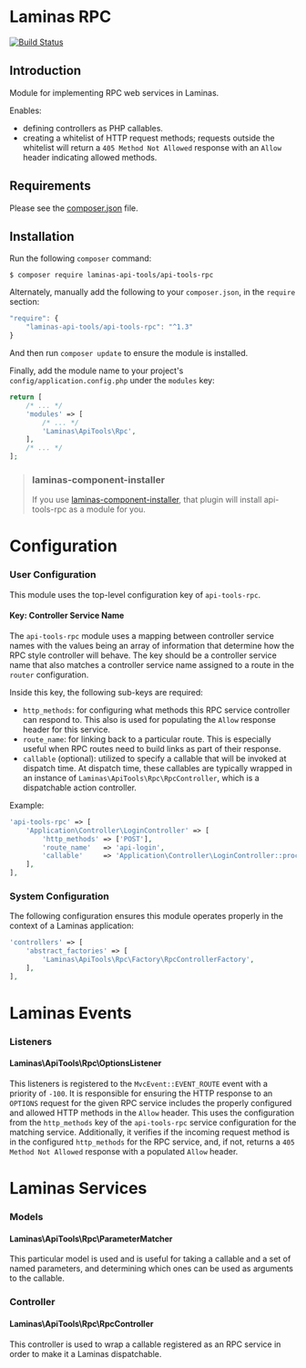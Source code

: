 Laminas RPC
======

[![Build Status](https://github.com/laminas-api-tools/api-tools-rpc/actions/workflows/continuous-integration.yml/badge.svg)](https://github.com/laminas-api-tools/api-tools-rpc/actions/workflows/continuous-integration.yml)

Introduction
------------

Module for implementing RPC web services in Laminas.

Enables:

- defining controllers as PHP callables.
- creating a whitelist of HTTP request methods; requests outside the whitelist will return a `405
  Method Not Allowed` response with an `Allow` header indicating allowed methods.

Requirements
------------
  
Please see the [composer.json](composer.json) file.

Installation
------------

Run the following `composer` command:

```console
$ composer require laminas-api-tools/api-tools-rpc
```

Alternately, manually add the following to your `composer.json`, in the `require` section:

```javascript
"require": {
    "laminas-api-tools/api-tools-rpc": "^1.3"
}
```

And then run `composer update` to ensure the module is installed.

Finally, add the module name to your project's `config/application.config.php` under the `modules`
key:

```php
return [
    /* ... */
    'modules' => [
        /* ... */
        'Laminas\ApiTools\Rpc',
    ],
    /* ... */
];
```

> ### laminas-component-installer
>
> If you use [laminas-component-installer](https://github.com/laminas/laminas-component-installer),
> that plugin will install api-tools-rpc as a module for you.

Configuration
=============

### User Configuration

This module uses the top-level configuration key of `api-tools-rpc`.

#### Key: Controller Service Name

The `api-tools-rpc` module uses a mapping between controller service names with the values being an array
of information that determine how the RPC style controller will behave.  The key should be a
controller service name that also matches a controller service name assigned to a route in the
`router` configuration.

Inside this key, the following sub-keys are required:

- `http_methods`: for configuring what methods this RPC service controller can respond to. This also
  is used for populating the `Allow` response header for this service.
- `route_name`: for linking back to a particular route.  This is especially useful when RPC routes
  need to build links as part of their response.
- `callable` (optional): utilized to specify a callable that will be invoked at dispatch time.  At
  dispatch time, these callables are typically wrapped in an instance of `Laminas\ApiTools\Rpc\RpcController`,
  which is a dispatchable action controller.

Example:

```php
'api-tools-rpc' => [
    'Application\Controller\LoginController' => [
        'http_methods' => ['POST'],
        'route_name'   => 'api-login',
        'callable'     => 'Application\Controller\LoginController::process',
    ],
],
```

### System Configuration

The following configuration ensures this module operates properly in the context of a Laminas
application:

```php
'controllers' => [
    'abstract_factories' => [
        'Laminas\ApiTools\Rpc\Factory\RpcControllerFactory',
    ],
],
```

Laminas Events
==========

### Listeners

#### Laminas\ApiTools\Rpc\OptionsListener

This listeners is registered to the `MvcEvent::EVENT_ROUTE` event with a priority of `-100`.  It is
responsible for ensuring the HTTP response to an `OPTIONS` request for the given RPC service
includes the properly configured and allowed HTTP methods in the `Allow` header.  This uses the
configuration from the `http_methods` key of the `api-tools-rpc` service configuration for the matching
service. Additionally, it verifies if the incoming request method is in the configured
`http_methods` for the RPC service, and, if not, returns a `405 Method Not Allowed` response with a
populated `Allow` header.

Laminas Services
============

### Models

#### Laminas\ApiTools\Rpc\ParameterMatcher

This particular model is used and is useful for taking a callable and a set of named parameters,
and determining which ones can be used as arguments to the callable.

### Controller

#### Laminas\ApiTools\Rpc\RpcController

This controller is used to wrap a callable registered as an RPC service in order to make it a Laminas
dispatchable.
